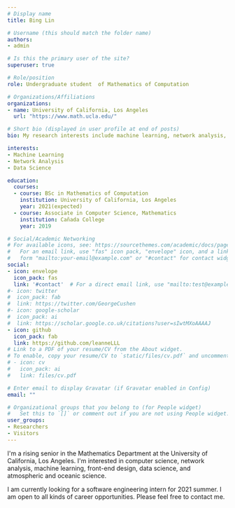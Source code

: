 ```yaml
---
# Display name
title: Bing Lin

# Username (this should match the folder name)
authors:
- admin

# Is this the primary user of the site?
superuser: true

# Role/position
role: Undergraduate student  of Mathematics of Computation 

# Organizations/Affiliations
organizations:
- name: University of California, Los Angeles
  url: "https://www.math.ucla.edu/"

# Short bio (displayed in user profile at end of posts)
bio: My research interests include machine learning, network analysis, and data science.

interests:
- Machine Learning
- Network Analysis
- Data Science

education:
  courses:
  - course: BSc in Mathematics of Computation
    institution: University of California, Los Angeles
    year: 2021(expected)
  - course: Associate in Computer Science, Mathematics
    institution: Cañada College
    year: 2019

# Social/Academic Networking
# For available icons, see: https://sourcethemes.com/academic/docs/page-builder/#icons
#   For an email link, use "fas" icon pack, "envelope" icon, and a link in the
#   form "mailto:your-email@example.com" or "#contact" for contact widget.
social:
- icon: envelope
  icon_pack: fas
  link: '#contact'  # For a direct email link, use "mailto:test@example.org".
#- icon: twitter
#  icon_pack: fab
#  link: https://twitter.com/GeorgeCushen
#- icon: google-scholar
#  icon_pack: ai
#  link: https://scholar.google.co.uk/citations?user=sIwtMXoAAAAJ
- icon: github
  icon_pack: fab
  link: https://github.com/leanneLLL
# Link to a PDF of your resume/CV from the About widget.
# To enable, copy your resume/CV to `static/files/cv.pdf` and uncomment the lines below.
# - icon: cv
#   icon_pack: ai
#   link: files/cv.pdf

# Enter email to display Gravatar (if Gravatar enabled in Config)
email: ""

# Organizational groups that you belong to (for People widget)
#   Set this to `[]` or comment out if you are not using People widget.
user_groups:
- Researchers
- Visitors
---
```


I'm a rising senior in the Mathematics Department at the University of California, Los Angeles. I'm interested in computer science, network analysis, machine learning, front-end design, data science, and atmospheric and oceanic science.

I am currently looking for a software engineering intern for 2021 summer. I am open to all kinds of career opportunities. Please feel free to contact me.

